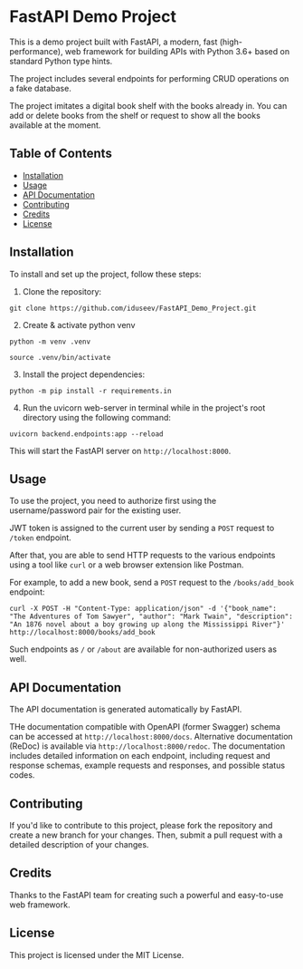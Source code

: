 # FastAPI Demo Project

This is a demo project built with FastAPI, a modern, fast (high-performance), web framework for building APIs with Python 3.6+ based on standard Python type hints. 

The project includes several endpoints for performing CRUD operations on a fake database.

The project imitates a digital book shelf with the books already in. You can add or delete books from the shelf or request to show all the books available at the moment.


## Table of Contents

- [Installation](#installation)
- [Usage](#usage)
- [API Documentation](#api-documentation)
- [Contributing](#contributing)
- [Credits](#credits)
- [License](#license)


## Installation

To install and set up the project, follow these steps:

1. Clone the repository:

```git clone https://github.com/iduseev/FastAPI_Demo_Project.git```


2. Create & activate python venv

```python -m venv .venv```

```source .venv/bin/activate```


3. Install the project dependencies:

```python -m pip install -r requirements.in```


4. Run the uvicorn web-server in terminal while in the project's root directory using the following command:

```uvicorn backend.endpoints:app --reload```

This will start the FastAPI server on `http://localhost:8000`.


## Usage

To use the project, you need to authorize first using the username/password pair for the existing user.

JWT token is assigned to the current user by sending a `POST` request to `/token` endpoint.

After that, you are able to send HTTP requests to the various endpoints using a tool like `curl` or a web browser extension like Postman. 

For example, to add a new book, send a `POST` request to the `/books/add_book` endpoint:

```curl -X POST -H "Content-Type: application/json" -d '{"book_name": "The Adventures of Tom Sawyer", "author": "Mark Twain", "description": "An 1876 novel about a boy growing up along the Mississippi River"}' http://localhost:8000/books/add_book```

Such endpoints as `/` or `/about` are available for non-authorized users as well.


## API Documentation

The API documentation is generated automatically by FastAPI.

THe documentation compatible with OpenAPI (former Swagger) schema can be accessed at `http://localhost:8000/docs`.
Alternative documentation (ReDoc) is available via `http://localhost:8000/redoc`. 
The documentation includes detailed information on each endpoint, including request and response schemas, example requests and responses, and possible status codes.


## Contributing

If you'd like to contribute to this project, please fork the repository and create a new branch for your changes. Then, submit a pull request with a detailed description of your changes.


## Credits

Thanks to the FastAPI team for creating such a powerful and easy-to-use web framework.


## License

This project is licensed under the MIT License.
